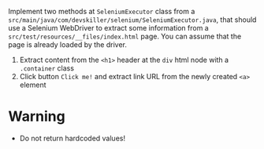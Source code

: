 Implement two methods at `SeleniumExecutor` class from a `src/main/java/com/devskiller/selenium/SeleniumExecutor.java`, that should use a Selenium WebDriver to extract some information from a `src/test/resources/__files/index.html` page. You can assume that the page is already loaded by the driver. 

1. Extract content from the `<h1>` header at the `div` html node with a `.container` class
2. Click button `Click me!` and extract link URL from the newly created `<a>` element

# Warning
- Do not return hardcoded values!